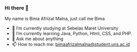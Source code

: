 ### Hi there 👋

My name is Bima Afrizal Malna, just call me Bima

- 🔭 I’m currently studying at Sebelas Maret University 
- 🌱 I’m currently learning Java, Python, Html, CSS, and PHP.
- 💬 Ask me about anything
- 📫 How to reach me: bimaafrizalmalna@student.uns.ac.id

<!--
**bimaafrizal/bimaafrizal** is a ✨ _special_ ✨ repository because its `README.md` (this file) appears on your GitHub profile.

